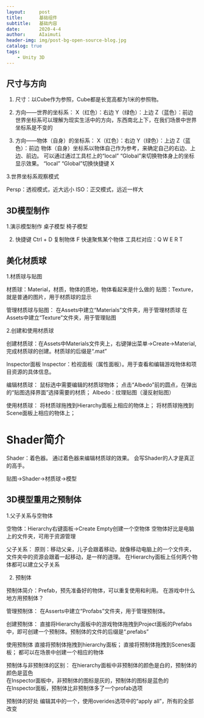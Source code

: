 ```yaml
---
layout:     post
title:      基础组件
subtitle:   基础内容
date:       2020-4-4
author:     AIaimuti
header-img: img/post-bg-open-source-blog.jpg
catalog: true
tags:
    - Unity 3D
---
```


## 尺寸与方向

1. 尺寸：以Cube作为参照，Cube都是长宽高都为1米的参照物。

2. 方向——世界的坐标系：
X（红色）：右边
Y（绿色）：上边
Z（蓝色）：前边
世界坐标系可以理解为现实生活中的方向，东西南北上下，在我们场景中世界坐标系是不变的

2. 方向——物体（自身）的坐标系：
X（红色）：右边
Y（绿色）：上边
Z（蓝色）：前边
物体（自身）坐标系以物体自己作为参考，来确定自己的右边、上边、前边。
可以通过通过工具栏上的“local” “Global”来切换物体身上的坐标显示效果。
“local” “Global”切换快捷键 X

3.世界坐标系观察模式 

Persp：透视模式，近大远小
ISO：正交模式，远近一样大

## 3D模型制作

1.演示模型制作
桌子模型
椅子模型

2. 快捷键
Ctrl + D 复制物体
F 快速聚焦某个物体
工具栏对应：Q W E R T

## 美化材质球

1.材质球与贴图

材质球：Material，材质，物体的质地，物体看起来是什么做的
贴图：Texture，就是普通的图片，用于材质球的显示

管理材质球与贴图：
在Assets中建立“Materials”文件夹，用于管理材质球
在Assets中建立“Texture”文件夹，用于管理贴图

2.创建和使用材质球

创建材质球：在Assets中Materials文件夹上，右键弹出菜单->Create->Material,完成材质球的创建。材质球的后缀是“.mat”

Inspector面板
Inspector：检视面板（属性面板）。用于查看和编辑游戏物体和项目资源的具体信息。

编辑材质球：
鼠标选中需要编辑的材质球物体；
点击“Albedo”前的圆点，在弹出的“贴图选择界面”选择需要的材质；
Albedo：纹理贴图（漫反射贴图）

使用材质球：
将材质球拖拽到Hierarchy面板上相应的物体上；
将材质球拖拽到Scene面板上相应的物体上；

# Shader简介

Shader：着色器。
通过着色器来编辑材质球的效果。
会写Shader的人才是真正的高手。

贴图->Shader->材质球->模型

## 3D模型重用之预制体

1.父子关系与空物体

空物体：Hierarchy右键面板->Create Empty创建一个空物体
空物体好比是电脑上的文件夹，可用于资源管理

父子关系：
原则：移动父亲，儿子会跟着移动，就像移动电脑上的一个文件夹，文件夹中的资源会跟着一起移动，是一样的道理。
在Hierarchy面板上任何两个物体都可以建立父子关系

2. 预制体

预制体简介：Prefab，预先准备好的物体，可以重复使用和利用。
在游戏中什么地方用预制体？

管理预制体：
在Asserts中建立“Profabs”文件夹，用于管理预制体。

创建预制体：
直接将Hierarchy面板中的游戏物体拖拽到Project面板的Prefabs中，即可创建一个预制体。预制体的文件的后缀是“.prefabs”

使用预制体
直接将预制体拖拽到hierarchy面板；
直接将预制体拖拽到Scenes面板；
都可以在场景中创建一个相应的物体

预制体与非预制体的区别：
在hierarchy面板中非预制体的颜色是白的，预制体的颜色是蓝色<br>
在Inspector面板中，非预制体的图标是灰的，预制体的图标是蓝色的<br>
在Inspector面板，预制体比非预制体多了一个profab选项

预制体的好处
编辑其中的一个，使用overides选项中的“apply all”，所有的全部改变  

